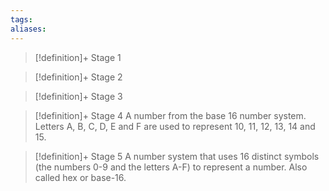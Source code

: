 ```yaml
---
tags:
aliases:
---
```


> [!definition]+ Stage 1
>

> [!definition]+ Stage 2
>

> [!definition]+ Stage 3
>

> [!definition]+ Stage 4
> A number from the base 16 number system. Letters A, B, C, D, E and F are used to represent 10, 11, 12, 13, 14 and 15.

> [!definition]+ Stage 5
> A number system that uses 16 distinct symbols (the numbers 0-9 and the letters A-F) to represent a number. Also called hex or base-16.



